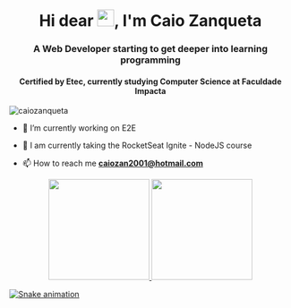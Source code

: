 <h1 align="center">Hi dear <img src="https://raw.githubusercontent.com/kaueMarques/kaueMarques/master/hi.gif" width="30px">, I'm Caio Zanqueta</h1>
<h3 align="center">A Web Developer starting to get deeper into learning programming</h3>
<h4 align="center">Certified by Etec, currently studying Computer Science at Faculdade Impacta</h4>
<p align="left"> <img src="https://komarev.com/ghpvc/?username=caiozanqueta" alt="caiozanqueta" /> </p>

- 🔭 I’m currently working on E2E

- 🌱 I am currently taking the RocketSeat Ignite - NodeJS course

- 📫 How to reach me **caiozan2001@hotmail.com**


  
<div align="center">
  <a href="https://github.com/CaioZanqueta">
  <img height="180em" src="https://github-readme-stats.vercel.app/api?username=CaioZanqueta&show_icons=true&theme=codeSTACKr&title_color=B00F0F&border_color=B00F0F&include_all_commits=true&count_private=true&icon_color=DC1C1C"/>
  <img height="180em" src="https://github-readme-stats.vercel.app/api/top-langs/?username=CaioZanqueta&layout=compact&langs_count=7&theme=codeSTACKr&title_color=B00F0F&border_color=B00F0F"/>
</div>
  
  ![Snake animation](https://github.com/CaioZanqueta/CaioZanqueta/blob/output/github-contribution-grid-snake.svg)

